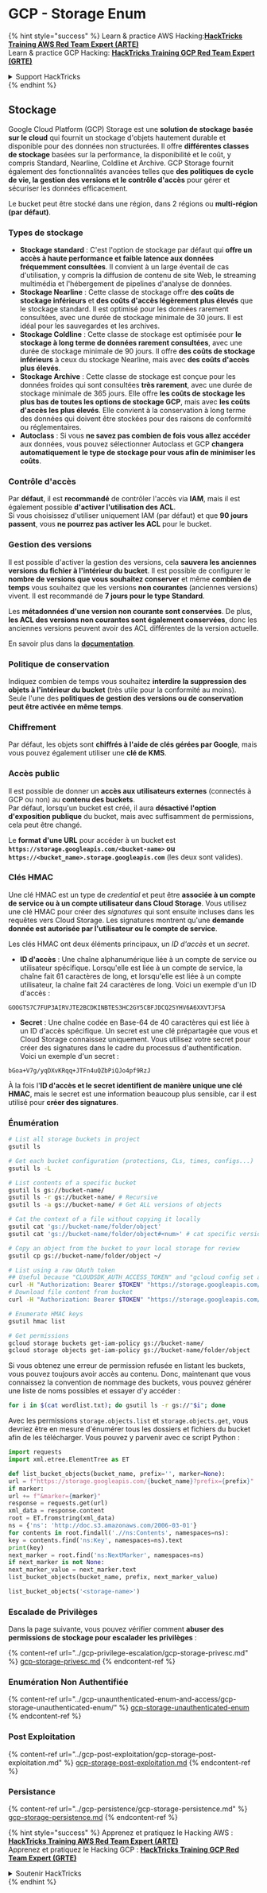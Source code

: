 # GCP - Storage Enum

{% hint style="success" %}
Learn & practice AWS Hacking:<img src="../../../.gitbook/assets/image (1).png" alt="" data-size="line">[**HackTricks Training AWS Red Team Expert (ARTE)**](https://training.hacktricks.xyz/courses/arte)<img src="../../../.gitbook/assets/image (1).png" alt="" data-size="line">\
Learn & practice GCP Hacking: <img src="../../../.gitbook/assets/image (2).png" alt="" data-size="line">[**HackTricks Training GCP Red Team Expert (GRTE)**<img src="../../../.gitbook/assets/image (2).png" alt="" data-size="line">](https://training.hacktricks.xyz/courses/grte)

<details>

<summary>Support HackTricks</summary>

* Check the [**subscription plans**](https://github.com/sponsors/carlospolop)!
* **Join the** 💬 [**Discord group**](https://discord.gg/hRep4RUj7f) or the [**telegram group**](https://t.me/peass) or **follow** us on **Twitter** 🐦 [**@hacktricks\_live**](https://twitter.com/hacktricks\_live)**.**
* **Share hacking tricks by submitting PRs to the** [**HackTricks**](https://github.com/carlospolop/hacktricks) and [**HackTricks Cloud**](https://github.com/carlospolop/hacktricks-cloud) github repos.

</details>
{% endhint %}

## Stockage

Google Cloud Platform (GCP) Storage est une **solution de stockage basée sur le cloud** qui fournit un stockage d'objets hautement durable et disponible pour des données non structurées. Il offre **différentes classes de stockage** basées sur la performance, la disponibilité et le coût, y compris Standard, Nearline, Coldline et Archive. GCP Storage fournit également des fonctionnalités avancées telles que **des politiques de cycle de vie, la gestion des versions et le contrôle d'accès** pour gérer et sécuriser les données efficacement.

Le bucket peut être stocké dans une région, dans 2 régions ou **multi-région (par défaut)**.

### Types de stockage

* **Stockage standard** : C'est l'option de stockage par défaut qui **offre un accès à haute performance et faible latence aux données fréquemment consultées**. Il convient à un large éventail de cas d'utilisation, y compris la diffusion de contenu de site Web, le streaming multimédia et l'hébergement de pipelines d'analyse de données.
* **Stockage Nearline** : Cette classe de stockage offre **des coûts de stockage inférieurs** et **des coûts d'accès légèrement plus élevés** que le stockage standard. Il est optimisé pour les données rarement consultées, avec une durée de stockage minimale de 30 jours. Il est idéal pour les sauvegardes et les archives.
* **Stockage Coldline** : Cette classe de stockage est optimisée pour **le stockage à long terme de données rarement consultées**, avec une durée de stockage minimale de 90 jours. Il offre **des coûts de stockage inférieurs** à ceux du stockage Nearline, mais avec **des coûts d'accès plus élevés**.
* **Stockage Archive** : Cette classe de stockage est conçue pour les données froides qui sont consultées **très rarement**, avec une durée de stockage minimale de 365 jours. Elle offre **les coûts de stockage les plus bas de toutes les options de stockage GCP**, mais avec **les coûts d'accès les plus élevés**. Elle convient à la conservation à long terme des données qui doivent être stockées pour des raisons de conformité ou réglementaires.
* **Autoclass** : Si vous **ne savez pas combien de fois vous allez accéder** aux données, vous pouvez sélectionner Autoclass et GCP **changera automatiquement le type de stockage pour vous afin de minimiser les coûts**.

### Contrôle d'accès

Par **défaut**, il est **recommandé** de contrôler l'accès via **IAM**, mais il est également possible **d'activer l'utilisation des ACL**.\
Si vous choisissez d'utiliser uniquement IAM (par défaut) et que **90 jours passent**, vous **ne pourrez pas activer les ACL** pour le bucket.

### Gestion des versions

Il est possible d'activer la gestion des versions, cela **sauvera les anciennes versions du fichier à l'intérieur du bucket**. Il est possible de configurer le **nombre de versions que vous souhaitez conserver** et même **combien de temps** vous souhaitez que les versions **non courantes** (anciennes versions) vivent. Il est recommandé de **7 jours pour le type Standard**.

Les **métadonnées d'une version non courante sont conservées**. De plus, **les ACL des versions non courantes sont également conservées**, donc les anciennes versions peuvent avoir des ACL différentes de la version actuelle.

En savoir plus dans la [**documentation**](https://cloud.google.com/storage/docs/object-versioning).

### Politique de conservation

Indiquez combien de temps vous souhaitez **interdire la suppression des objets à l'intérieur du bucket** (très utile pour la conformité au moins).\
Seule l'une des **politiques de gestion des versions ou de conservation peut être activée en même temps**.

### Chiffrement

Par défaut, les objets sont **chiffrés à l'aide de clés gérées par Google**, mais vous pouvez également utiliser une **clé de KMS**.

### Accès public

Il est possible de donner un **accès aux utilisateurs externes** (connectés à GCP ou non) au **contenu des buckets**.\
Par défaut, lorsqu'un bucket est créé, il aura **désactivé l'option d'exposition publique** du bucket, mais avec suffisamment de permissions, cela peut être changé.

Le **format d'une URL** pour accéder à un bucket est **`https://storage.googleapis.com/<bucket-name>` ou `https://<bucket_name>.storage.googleapis.com`** (les deux sont valides).

### Clés HMAC

Une clé HMAC est un type de _credential_ et peut être **associée à un compte de service ou à un compte utilisateur dans Cloud Storage**. Vous utilisez une clé HMAC pour créer des _signatures_ qui sont ensuite incluses dans les requêtes vers Cloud Storage. Les signatures montrent qu'une **demande donnée est autorisée par l'utilisateur ou le compte de service**.

Les clés HMAC ont deux éléments principaux, un _ID d'accès_ et un _secret_.

*   **ID d'accès** : Une chaîne alphanumérique liée à un compte de service ou utilisateur spécifique. Lorsqu'elle est liée à un compte de service, la chaîne fait 61 caractères de long, et lorsqu'elle est liée à un compte utilisateur, la chaîne fait 24 caractères de long. Voici un exemple d'un ID d'accès :

`GOOGTS7C7FUP3AIRVJTE2BCDKINBTES3HC2GY5CBFJDCQ2SYHV6A6XXVTJFSA`
*   **Secret** : Une chaîne codée en Base-64 de 40 caractères qui est liée à un ID d'accès spécifique. Un secret est une clé prépartagée que vous et Cloud Storage connaissez uniquement. Vous utilisez votre secret pour créer des signatures dans le cadre du processus d'authentification. Voici un exemple d'un secret :

`bGoa+V7g/yqDXvKRqq+JTFn4uQZbPiQJo4pf9RzJ`

À la fois l'**ID d'accès et le secret identifient de manière unique une clé HMAC**, mais le secret est une information beaucoup plus sensible, car il est utilisé pour **créer des signatures**.

### Énumération
```bash
# List all storage buckets in project
gsutil ls

# Get each bucket configuration (protections, CLs, times, configs...)
gsutil ls -L

# List contents of a specific bucket
gsutil ls gs://bucket-name/
gsutil ls -r gs://bucket-name/ # Recursive
gsutil ls -a gs://bucket-name/ # Get ALL versions of objects

# Cat the context of a file without copying it locally
gsutil cat 'gs://bucket-name/folder/object'
gsutil cat 'gs://bucket-name/folder/object#<num>' # cat specific version

# Copy an object from the bucket to your local storage for review
gsutil cp gs://bucket-name/folder/object ~/

# List using a raw OAuth token
## Useful because "CLOUDSDK_AUTH_ACCESS_TOKEN" and "gcloud config set auth/access_token_file" doesn't work with gsutil
curl -H "Authorization: Bearer $TOKEN" "https://storage.googleapis.com/storage/v1/b/<storage-name>/o"
# Download file content from bucket
curl -H "Authorization: Bearer $TOKEN" "https://storage.googleapis.com/storage/v1/b/supportstorage-58249/o/flag.txt?alt=media" --output -

# Enumerate HMAC keys
gsutil hmac list

# Get permissions
gcloud storage buckets get-iam-policy gs://bucket-name/
gcloud storage objects get-iam-policy gs://bucket-name/folder/object
```
Si vous obtenez une erreur de permission refusée en listant les buckets, vous pouvez toujours avoir accès au contenu. Donc, maintenant que vous connaissez la convention de nommage des buckets, vous pouvez générer une liste de noms possibles et essayer d'y accéder :
```bash
for i in $(cat wordlist.txt); do gsutil ls -r gs://"$i"; done
```
Avec les permissions `storage.objects.list` et `storage.objects.get`, vous devriez être en mesure d'énumérer tous les dossiers et fichiers du bucket afin de les télécharger. Vous pouvez y parvenir avec ce script Python :
```python
import requests
import xml.etree.ElementTree as ET

def list_bucket_objects(bucket_name, prefix='', marker=None):
url = f"https://storage.googleapis.com/{bucket_name}?prefix={prefix}"
if marker:
url += f"&marker={marker}"
response = requests.get(url)
xml_data = response.content
root = ET.fromstring(xml_data)
ns = {'ns': 'http://doc.s3.amazonaws.com/2006-03-01'}
for contents in root.findall('.//ns:Contents', namespaces=ns):
key = contents.find('ns:Key', namespaces=ns).text
print(key)
next_marker = root.find('ns:NextMarker', namespaces=ns)
if next_marker is not None:
next_marker_value = next_marker.text
list_bucket_objects(bucket_name, prefix, next_marker_value)

list_bucket_objects('<storage-name>')
```
### Escalade de Privilèges

Dans la page suivante, vous pouvez vérifier comment **abuser des permissions de stockage pour escalader les privilèges** :

{% content-ref url="../gcp-privilege-escalation/gcp-storage-privesc.md" %}
[gcp-storage-privesc.md](../gcp-privilege-escalation/gcp-storage-privesc.md)
{% endcontent-ref %}

### Enumération Non Authentifiée

{% content-ref url="../gcp-unaunthenticated-enum-and-access/gcp-storage-unauthenticated-enum/" %}
[gcp-storage-unauthenticated-enum](../gcp-unaunthenticated-enum-and-access/gcp-storage-unauthenticated-enum/)
{% endcontent-ref %}

### Post Exploitation

{% content-ref url="../gcp-post-exploitation/gcp-storage-post-exploitation.md" %}
[gcp-storage-post-exploitation.md](../gcp-post-exploitation/gcp-storage-post-exploitation.md)
{% endcontent-ref %}

### Persistance

{% content-ref url="../gcp-persistence/gcp-storage-persistence.md" %}
[gcp-storage-persistence.md](../gcp-persistence/gcp-storage-persistence.md)
{% endcontent-ref %}

{% hint style="success" %}
Apprenez et pratiquez le Hacking AWS :<img src="../../../.gitbook/assets/image (1).png" alt="" data-size="line">[**HackTricks Training AWS Red Team Expert (ARTE)**](https://training.hacktricks.xyz/courses/arte)<img src="../../../.gitbook/assets/image (1).png" alt="" data-size="line">\
Apprenez et pratiquez le Hacking GCP : <img src="../../../.gitbook/assets/image (2).png" alt="" data-size="line">[**HackTricks Training GCP Red Team Expert (GRTE)**<img src="../../../.gitbook/assets/image (2).png" alt="" data-size="line">](https://training.hacktricks.xyz/courses/grte)

<details>

<summary>Soutenir HackTricks</summary>

* Vérifiez les [**plans d'abonnement**](https://github.com/sponsors/carlospolop) !
* **Rejoignez le** 💬 [**groupe Discord**](https://discord.gg/hRep4RUj7f) ou le [**groupe telegram**](https://t.me/peass) ou **suivez-nous sur** **Twitter** 🐦 [**@hacktricks\_live**](https://twitter.com/hacktricks\_live)**.**
* **Partagez des astuces de hacking en soumettant des PRs aux** [**HackTricks**](https://github.com/carlospolop/hacktricks) et [**HackTricks Cloud**](https://github.com/carlospolop/hacktricks-cloud) dépôts github.

</details>
{% endhint %}
